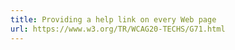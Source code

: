 ```yaml
---
title: Providing a help link on every Web page
url: https://www.w3.org/TR/WCAG20-TECHS/G71.html
---
```

